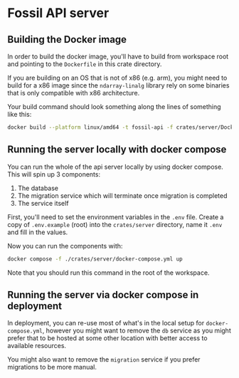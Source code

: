 # Fossil API server

## Building the Docker image

In order to build the docker image, you'll have to build from workspace root and pointing to the `Dockerfile` in this crate directory.

If you are building on an OS that is not of x86 (e.g. arm), you might need to build for a x86 image since the `ndarray-linalg` library rely on some binaries that is only compatible with x86 architecture.

Your build command should look something along the lines of something like this:

```bash
docker build --platform linux/amd64 -t fossil-api -f crates/server/Dockerfile . 
```

## Running the server locally with docker compose

You can run the whole of the api server locally by using docker compose. This will spin up 3 components:

1. The database
2. The migration service which will terminate once migration is completed
3. The service itself

First, you'll need to set the environment variables in the `.env` file. Create a copy of `.env.example` (root) into the `crates/server` directory, name it `.env` and fill in the values.

Now you can run the components with:

```bash
docker compose -f ./crates/server/docker-compose.yml up
```

Note that you should run this command in the root of the workspace.

## Running the server via docker compose in deployment

In deployment, you can re-use most of what's in the local setup for `docker-compose.yml`, however you might want to remove the `db` service as you might prefer that to be hosted at some other location with better access to available resources.

You might also want to remove the `migration` service if you prefer migrations to be more manual.
